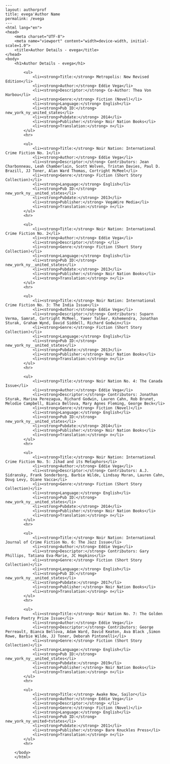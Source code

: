 
    ---
    layout: authorprof
    title: evega'Author Name 
    permalink: /evega
    ---
    <html lang="en">
    <head>
        <meta charset="UTF-8">
        <meta name="viewport" content="width=device-width, initial-scale=1.0">
        <title>Author Details - evega</title>
    </head>
    <body>
        <h1>Author Details - evega</h1>
        
            <ul>
                <li><strong>Title:</strong> Metropolis: New Revised Edition</li>
                <li><strong>Author:</strong> Eddie Vega</li>
                <li><strong>Descriptor:</strong> Co-Author: Thea Von Harbou</li>
                <li><strong>Genre:</strong> Fiction (Novel)</li>
                <li><strong>Language:</strong> English</li>
                <li><strong>Pub ID:</strong> new_york_ny_united_states</li>
                <li><strong>Pubdate:</strong> 2014</li>
                <li><strong>Publisher:</strong> Noir Nation Books</li>
                <li><strong>Translation:</strong> n</li>
            </ul>
            <hr>
            
            <ul>
                <li><strong>Title:</strong> Noir Nation: International Crime Fiction No. 1</li>
                <li><strong>Author:</strong> Eddie Vega</li>
                <li><strong>Descriptor:</strong> Contributors: Jean Charbonneau, Leah Chamberlain, Scott Wolven, Tristan Davies, Paul D. Brazill, JJ Toner, Alan Ward Thomas, Cortright McMeel</li>
                <li><strong>Genre:</strong> Fiction (Short Story Collection)</li>
                <li><strong>Language:</strong> English</li>
                <li><strong>Pub ID:</strong> new_york_ny__united_states</li>
                <li><strong>Pubdate:</strong> 2013</li>
                <li><strong>Publisher:</strong> VegaWire Media</li>
                <li><strong>Translation:</strong> n</li>
            </ul>
            <hr>
            
            <ul>
                <li><strong>Title:</strong> Noir Nation: International Crime Fiction No. 2</li>
                <li><strong>Author:</strong> Eddie Vega</li>
                <li><strong>Descriptor:</strong> </li>
                <li><strong>Genre:</strong> Fiction (Short Story Collection)</li>
                <li><strong>Language:</strong> English</li>
                <li><strong>Pub ID:</strong> new_york_ny__united_states</li>
                <li><strong>Pubdate:</strong> 2013</li>
                <li><strong>Publisher:</strong> Noir Nation Books</li>
                <li><strong>Translation:</strong> n</li>
            </ul>
            <hr>
            
            <ul>
                <li><strong>Title:</strong> Noir Nation: International Crime Fiction No. 3: The India Issue</li>
                <li><strong>Author:</strong> Eddie Vega</li>
                <li><strong>Descriptor:</strong> Contributors: Suparn Verma, Samrat, Cortright McMeel, Yaeer Talker, Kshemendra, Jonathan Sturak, Graham Wynd, David Siddell, Richard Godwin</li>
                <li><strong>Genre:</strong> Fiction (Short Story Collection)</li>
                <li><strong>Language:</strong> English</li>
                <li><strong>Pub ID:</strong> new_york_ny__united_states</li>
                <li><strong>Pubdate:</strong> 2013</li>
                <li><strong>Publisher:</strong> Noir Nation Books</li>
                <li><strong>Translation:</strong> n</li>
            </ul>
            <hr>
            
            <ul>
                <li><strong>Title:</strong> Noir Nation No. 4: The Canada Issue</li>
                <li><strong>Author:</strong> Eddie Vega</li>
                <li><strong>Descriptor:</strong> Contributors: Jonathan Sturak, Marina Perezagua, Richard Godwin, Lauren Cahn, Rob Brunet, Melodie Campbell, Bianca Bellova, Mary Agnes Fleming, George Beck</li>
                <li><strong>Genre:</strong> Fiction (Novel)</li>
                <li><strong>Language:</strong> English</li>
                <li><strong>Pub ID:</strong> new_york_ny__united_states</li>
                <li><strong>Pubdate:</strong> 2014</li>
                <li><strong>Publisher:</strong> Noir Nation Books</li>
                <li><strong>Translation:</strong> n</li>
            </ul>
            <hr>
            
            <ul>
                <li><strong>Title:</strong> Noir Nation: International Crime Fiction No. 5: Jihad and its Metaphors</li>
                <li><strong>Author:</strong> Eddie Vega</li>
                <li><strong>Descriptor:</strong> Contributors: A.J. Sidransky, Frank Sonderborg, Barbie Wilde, Lindsay Moran, Lauren Cahn, Doug Levy, Diane Vacca</li>
                <li><strong>Genre:</strong> Fiction (Short Story Collection)</li>
                <li><strong>Language:</strong> English</li>
                <li><strong>Pub ID:</strong> new_york_ny__united_states</li>
                <li><strong>Pubdate:</strong> 2014</li>
                <li><strong>Publisher:</strong> Noir Nation Books</li>
                <li><strong>Translation:</strong> n</li>
            </ul>
            <hr>
            
            <ul>
                <li><strong>Title:</strong> Noir Nation: International Journal of Crime Fiction No. 6: The Jazz Issue</li>
                <li><strong>Author:</strong> Eddie Vega</li>
                <li><strong>Descriptor:</strong> Contributors: Gary Phillips, Tatiana Eva-Marie, JC Hopkins</li>
                <li><strong>Genre:</strong> Fiction (Short Story Collection)</li>
                <li><strong>Language:</strong> English</li>
                <li><strong>Pub ID:</strong> new_york_ny__united_states</li>
                <li><strong>Pubdate:</strong> 2017</li>
                <li><strong>Publisher:</strong> Noir Nation Books</li>
                <li><strong>Translation:</strong> n</li>
            </ul>
            <hr>
            
            <ul>
                <li><strong>Title:</strong> Noir Nation No. 7: The Golden Fedora Poetry Prize Issue</li>
                <li><strong>Author:</strong> Eddie Vega</li>
                <li><strong>Descriptor:</strong> Contributors: George Perreault, Bianca Bellova, Adam Ward, David Keaton, Ava Black ,Simon Rowe, Barbie Wilde, JJ Toner, Deborah Pintonelli</li>
                <li><strong>Genre:</strong> Fiction (Short Story Collection)</li>
                <li><strong>Language:</strong> English</li>
                <li><strong>Pub ID:</strong> new_york_ny__united_states</li>
                <li><strong>Pubdate:</strong> 2019</li>
                <li><strong>Publisher:</strong> Noir Nation Books</li>
                <li><strong>Translation:</strong> n</li>
            </ul>
            <hr>
            
            <ul>
                <li><strong>Title:</strong> Awake Now, Sailor</li>
                <li><strong>Author:</strong> Eddie Vega</li>
                <li><strong>Descriptor:</strong> </li>
                <li><strong>Genre:</strong> Fiction (Novel)</li>
                <li><strong>Language:</strong> English</li>
                <li><strong>Pub ID:</strong> new_york_ny_united¬†states</li>
                <li><strong>Pubdate:</strong> 2011</li>
                <li><strong>Publisher:</strong> Bare Knuckles Press</li>
                <li><strong>Translation:</strong> n</li>
            </ul>
            <hr>
            
        </body>
        </html>
        